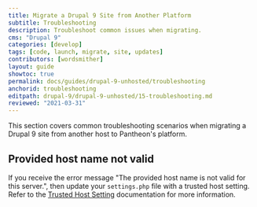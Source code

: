 ```yaml
---
title: Migrate a Drupal 9 Site from Another Platform
subtitle: Troubleshooting
description: Troubleshoot common issues when migrating.
cms: "Drupal 9"
categories: [develop]
tags: [code, launch, migrate, site, updates]
contributors: [wordsmither]
layout: guide
showtoc: true
permalink: docs/guides/drupal-9-unhosted/troubleshooting
anchorid: troubleshooting
editpath: drupal-9/drupal-9-unhosted/15-troubleshooting.md
reviewed: "2021-03-31"
---
```


This section covers common troubleshooting scenarios when migrating a Drupal 9 site from another host to Pantheon's platform.

## Provided host name not valid

If you receive the error message "The provided host name is not valid for this server.", then update your `settings.php` file with a trusted host setting. Refer to the [Trusted Host Setting](/guides/php/settings-php#trusted-host-setting) documentation for more information.

<Partial file="drupal-9/troubleshooting-drush.md" />

<Partial file="drupal-9/troubleshooting-general.md" />

